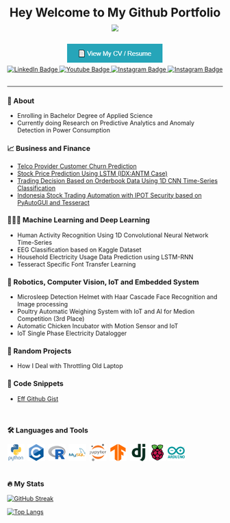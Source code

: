 <div id="header" align="center">
  <h1>
    Hey Welcome to My Github Portfolio
    <img src="https://media.giphy.com/media/hvRJCLFzcasrR4ia7z/giphy.gif" width="30px"/>
  </h1>
  <div id="badges">
    <a href="https://raw.github.com/effmuhammad/effmuhammad/main/pdf/resume_Effry_Muhammad.pdf">
      <img src="/img/cv_button.PNG" alt="Download My CV/Resume"/>
    </a>
    <br>
    <a href="https://www.linkedin.com/in/effry-muhammad-228553154/">
      <img src="https://img.shields.io/badge/LinkedIn-blue?style=for-the-badge&logo=linkedin&logoColor=white" alt="LinkedIn Badge"/>
    </a>
    <a href="https://www.youtube.com/channel/UCuMx3xBvFUoICmI6m7BHpqg">
      <img src="https://img.shields.io/badge/YouTube-red?style=for-the-badge&logo=youtube&logoColor=white" alt="Youtube Badge"/>
    </a>
    <a href="https://www.instagram.com/eff.muhammad/">
      <img src="https://img.shields.io/badge/Instagram-%23E4405F.svg?style=for-the-badge&logo=Instagram&logoColor=white" alt="Instagram Badge"/>
    </a>
    <a href="mailto:eff.muhammad@gmail.com">
      <img src="https://img.shields.io/badge/Gmail-D14836?style=for-the-badge&logo=gmail&logoColor=white" alt="Instagram Badge"/>
    </a>
  </div>
  <img src="https://komarev.com/ghpvc/?username=effmuhammad&style=flat-square&color=blue" alt=""/>
  
</div>

---

### 🤵 About

- Enrolling in Bachelor Degree of Applied Science
- Currently doing Research on Predictive Analytics and Anomaly Detection in Power Consumption

### 📈 Business and Finance

- [Telco Provider Customer Churn Prediction](/sample_page)
- [Stock Price Prediction Using LSTM (IDX:ANTM Case)](/cat1/stock_price_prediction_LSTM)
- [Trading Decision Based on Orderbook Data Using 1D CNN Time-Series Classification](/sample_page)
- [Indonesia Stock Trading Automation with IPOT Security based on PyAutoGUI and Tesseract](/sample_page)

### 👨🏾‍💻 Machine Learning and Deep Learning

- Human Activity Recognition Using 1D Convolutional Neural Network Time-Series
- EEG Classification based on Kaggle Dataset 
- Household Electricity Usage Data Prediction using LSTM-RNN
- Tesseract Specific Font Transfer Learning

### 🤖 Robotics, Computer Vision, IoT and Embedded System

- Microsleep Detection Helmet with Haar Cascade Face Recognition and Image processing
- Poultry Automatic Weighing System with IoT and AI for Medion Competition (3rd Place)
- Automatic Chicken Incubator with Motion Sensor and IoT
- IoT Single Phase Electricity Datalogger

### 🧩 Random Projects

- How I Deal with Throttling Old Laptop

### 📌 Code Snippets
- [Eff Github Gist](https://gist.github.com/effmuhammad)
<br>

### :hammer_and_wrench: Languages and Tools
<div>
  <img src="https://github.com/devicons/devicon/blob/master/icons/python/python-original-wordmark.svg" title="Python"  alt="Python" width="40" height="40"/>&nbsp;
  <img src="https://github.com/devicons/devicon/blob/master/icons/c/c-original.svg" title="C"  alt="C" width="40" height="40"/>&nbsp;
  <img src="https://github.com/devicons/devicon/blob/master/icons/r/r-original.svg" title="R" alt="R" width="40" height="40"/>&nbsp;
  <img src="https://github.com/devicons/devicon/blob/master/icons/mysql/mysql-original-wordmark.svg" title="MySQL" alt="MySQL" width="40" height="40"/>&nbsp;
  <img src="https://github.com/devicons/devicon/blob/master/icons/jupyter/jupyter-original-wordmark.svg" title="Jupyter Notebook" alt="Jupyter Notebook" width="40" height="40"/>&nbsp;
  <img src="https://github.com/devicons/devicon/blob/master/icons/tensorflow/tensorflow-original.svg" title="Tensorflow" alt="Tensorflow" width="40" height="40"/>&nbsp;
  <img src="https://github.com/devicons/devicon/blob/master/icons/django/django-plain.svg" title="Django" **alt="Django" width="40" height="40"/>
  <img src="https://github.com/devicons/devicon/blob/master/icons/raspberrypi/raspberrypi-original.svg" title="Raspberry PI" **alt="Raspberry PI" width="40" height="40"/>
  <img src="https://github.com/devicons/devicon/blob/master/icons/arduino/arduino-original-wordmark.svg" title="Arduino" **alt="Arduino" width="40" height="40"/>
</div>

<br>

### :fire: My Stats
[![GitHub Streak](http://github-readme-streak-stats.herokuapp.com?user=effmuhammad&theme=light&background=EEEEEE)](https://git.io/streak-stats)

[![Top Langs](https://github-readme-stats.vercel.app/api/top-langs/?username=effmuhammad&layout=compact&theme=light)](https://github.com/anuraghazra/github-readme-stats)
